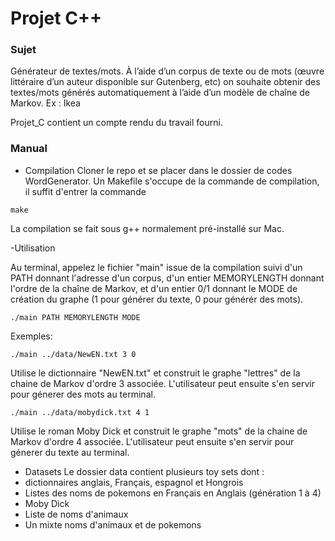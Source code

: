 # Projet C++

### Sujet

Générateur de textes/mots. À l’aide d’un corpus de texte ou de mots (œuvre littéraire d’un auteur disponible sur Gutenberg, etc) on souhaite obtenir des textes/mots générés automatiquement à l’aide d’un modèle de chaîne de Markov. Ex : Ikea

Projet_C contient un compte rendu du travail fourni.

### Manual

- Compilation
Cloner le repo et se placer dans le dossier de codes WordGenerator. Un Makefile s'occupe de la commande de compilation, il suffit d'entrer la commande 
```
make
```
La compilation se fait sous g++ normalement pré-installé sur Mac.

-Utilisation 

Au terminal, appelez le fichier "main" issue de la compilation suivi d'un PATH donnant l'adresse d'un corpus, d'un entier MEMORYLENGTH donnant l'ordre de la chaîne de Markov, et d'un entier 0/1 donnant le MODE de création du graphe (1 pour générer du texte, 0 pour générér des mots). 
```
./main PATH MEMORYLENGTH MODE
``` 
Exemples: 
```
./main ../data/NewEN.txt 3 0
``` 
Utilise le dictionnaire "NewEN.txt" et construit le graphe "lettres" de la chaine de Markov d'ordre 3 associée.
L'utilisateur peut ensuite s'en servir pour génerer des mots au terminal.
```
./main ../data/mobydick.txt 4 1
``` 
Utilise le roman Moby Dick et construit le graphe "mots" de la chaine de Markov d'ordre 4 associée.
L'utilisateur peut ensuite s'en servir pour génerer du texte au terminal.


- Datasets
Le dossier data contient plusieurs toy sets dont :
- dictionnaires anglais, Français, espagnol et Hongrois
- Listes des noms de pokemons en Français en Anglais (génération 1 à 4)
- Moby Dick
- Liste de noms d'animaux
- Un mixte noms d'animaux et de pokemons
